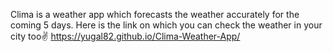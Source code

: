 Clima is a weather app which forecasts the weather accurately for the coming 5 days.
Here is the link on which you can check the weather in your city too✌️
https://yugal82.github.io/Clima-Weather-App/
